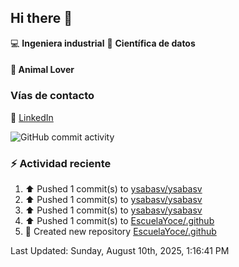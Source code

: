 ## Hi there 👋

:computer: **Ingeniera industrial**
:pencil: **Científica de datos**

#### 🐶 **Animal Lover**

### Vías de contacto

🔗 [LinkedIn](https://www.linkedin.com/in/yocelin-saba-vivas-8b452b23a)


![GitHub commit activity](https://img.shields.io/github/commit-activity/m/ysabasv/ysabasv)

### :zap: Actividad reciente
<!--RECENT_ACTIVITY:start-->
1. ⬆️ Pushed 1 commit(s) to [ysabasv/ysabasv](https://github.com/ysabasv/ysabasv)<br>
2. ⬆️ Pushed 1 commit(s) to [ysabasv/ysabasv](https://github.com/ysabasv/ysabasv)<br>
3. ⬆️ Pushed 1 commit(s) to [ysabasv/ysabasv](https://github.com/ysabasv/ysabasv)<br>
4. ⬆️ Pushed 1 commit(s) to [EscuelaYoce/.github](https://github.com/EscuelaYoce/.github)<br>
5. 📔 Created new repository [EscuelaYoce/.github](https://github.com/EscuelaYoce/.github)<br>
<!--RECENT_ACTIVITY:end-->
<!--RECENT_ACTIVITY:last_update-->
Last Updated: Sunday, August 10th, 2025, 1:16:41 PM
<!--RECENT_ACTIVITY:last_update_end-->
